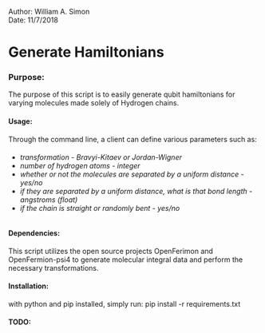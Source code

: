 Author: William A. Simon<br>
Date: 11/7/2018
<h1>Generate Hamiltonians</h1>
<h3>Purpose:</h3> The purpose of this script is to easily generate qubit hamiltonians for varying molecules made solely of Hydrogen chains. 

<h4>Usage:</h4> Through the command line, a client can define various parameters such as:
<h6><ul>
	<li>transformation - Bravyi-Kitaev or Jordan-Wigner</li>
	<li>number of hydrogen atoms - integer</li>
	<li>whether or not the molecules are separated by a uniform distance - yes/no</li>
	<li>if they are separated by a uniform distance, what is that bond length - angstroms (float)</li>
	<li>if the chain is straight or randomly bent - yes/no</li>
</ul></h6>

<h4>Dependencies:</h4> This script utilizes the open source projects OpenFerimon and OpenFermion-psi4 to generate molecular integral data and perform the necessary transformations.

<h4>Installation: </h4>with python and pip installed, simply run:
pip install -r requirements.txt

<h4>TODO:</h4>

